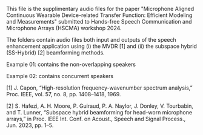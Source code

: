 This file is the supplimentary audio files for the paper "Microphone Aligned Continuous Wearable Device-related Transfer Function:  Efficient Modeling and Measurements" submitted to Hands-free Speech Communication and Microphone Arrays (HSCMA) workshop 2024.

The folders contain audio files both input and outputs of the speech enhancement application using (i) the MVDR [1] and (ii) the subspace hybrid (SS-Hybrid) [2] beamforming methods. 


Example 01: contains the non-overlapping speakers

Example 02: contains concurrent speakers


[1] J. Capon, “High-resolution frequency-wavenumber spectrum analysis,” Proc. IEEE, vol. 57, no. 8, pp. 1408–1418, 1969.

[2] S. Hafezi, A. H. Moore, P. Guiraud, P. A. Naylor, J. Donley, V. Tourbabin, and T. Lunner, “Subspace hybrid beamforming for head-worn microphone arrays,” in Proc. IEEE Int. Conf. on Acoust., Speech and Signal Process., Jun. 2023, pp. 1–5.
